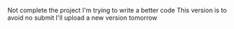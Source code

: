 Not complete the project
I'm trying to write a better code
This version is to avoid no submit
I'll upload a new version tomorrow